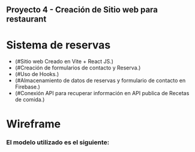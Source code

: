 ## Proyecto 4 - Creación de Sitio web para restaurant

# Sistema de reservas

- (#Sitio web Creado en Vite + React JS.)
- (#Creación de formularios de contacto y Reserva.)
- (#Uso de Hooks.)
- (#Almacenamiento de datos de reservas y formulario de contacto en Firebase.)
- (#Conexión API para recuperar información en API publica de Recetas de comida.)

# Wireframe

### El modelo utilizado es el siguiente:

<!-- ![Wireframes inicial](./assets/img/wireframe.png) -->
